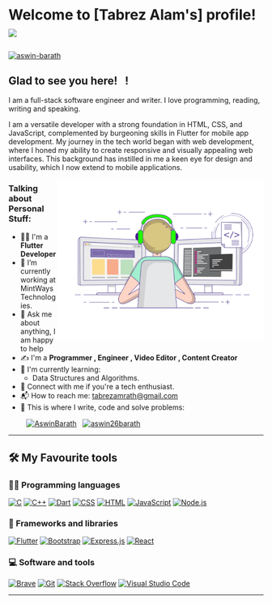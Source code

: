 
# Welcome to [Tabrez Alam's] profile! <img src="https://media.giphy.com/media/hvRJCLFzcasrR4ia7z/giphy.gif" width="25px"></a>

<a href="https://www.linkedin.com/in/mohammad-tabrez-alam-65a551208/" target="_blank"><img align="center" src="https://raw.githubusercontent.com/rahuldkjain/github-profile-readme-generator/master/src/images/icons/Social/linked-in-alt.svg" alt="aswin-barath" height="30" width="40" /></a>
&nbsp;

## Glad to see you here! &nbsp; !

I am a full-stack software engineer and writer. I love programming, reading, writing and speaking.

I am a versatile developer with a strong foundation in HTML, CSS, and JavaScript, complemented by burgeoning skills in Flutter for mobile app development. My journey in the tech world began with web development, where I honed my ability to create responsive and visually appealing web interfaces. This background has instilled in me a keen eye for design and usability, which I now extend to mobile applications.

<img align="right" alt="GIF" src="https://github.com/AswinBarath/AswinBarath/blob/master/coding.gif?raw=true" width="408" height="318" />

### Talking about Personal Stuff:

- 👨‍🎓 I'm a **Flutter Developer**
- 🔭 I’m currently working at MintWays Technologies.
- 💬 Ask me about anything, I am happy to help
- ✍ I'm a **Programmer , Engineer , Video Editor , Content Creator** 
- 🌱 I'm currently learning:
  - Data Structures and Algorithms.
- 👯 Connect with me if you're a tech enthusiast.
- 📬 How to reach me: [tabrezamrath@gmail.com](mailto:tabrezamrath@gmail.com)
- 💪 This is where I write, code and solve problems:

&nbsp;&nbsp;&nbsp;&nbsp;&nbsp;&nbsp;&nbsp;&nbsp;
<a href="https://github.com/itstabrez" target="_blank"><img align="center" src="https://raw.githubusercontent.com/rahuldkjain/github-profile-readme-generator/master/src/images/icons/Social/github.svg" alt="AswinBarath" height="30" width="40" /></a>
&nbsp;
<a href="https://leetcode.com/u/itstabrez/" target="_blank"><img align="center" src="https://raw.githubusercontent.com/rahuldkjain/github-profile-readme-generator/master/src/images/icons/Social/leet-code.svg" alt="aswin26barath" height="30" width="40" /></a>
&nbsp;

---

## 🛠️ My Favourite tools

### 👨‍💻 Programming languages

<p>
    <a href="#"><img alt="C" src="https://custom-icon-badges.herokuapp.com/badge/C-03599C.svg?logo=c-in-hexagon&logoColor=white"></a>
    <a href="#"><img alt="C++" src="https://custom-icon-badges.herokuapp.com/badge/C++-9C033A.svg?logo=cpp2&logoColor=white"></a>
    <a href="#"><img alt="Dart" src="https://img.shields.io/badge/Dart-0175C2?style=for-the-badge&logo=dart&logoColor=white"></a>
    <a href="#"><img alt="CSS" src="https://img.shields.io/badge/CSS-1572B6.svg?logo=css3&logoColor=white"></a>
    <a href="#"><img alt="HTML" src="https://img.shields.io/badge/HTML-E34F26.svg?logo=html5&logoColor=white"></a>
    <a href="#"><img alt="JavaScript" src="https://img.shields.io/badge/JavaScript-F7DF1E.svg?logo=javascript&logoColor=black"></a>
    <a href="#"><img alt="Node.js" src="https://img.shields.io/badge/Node.js-43853D.svg?logo=node.js&logoColor=white"></a>

</p>

### 🧰 Frameworks and libraries

<p>
    <a href="#"><img alt="Flutter" src="https://img.shields.io/badge/Flutter-02569B?style=for-the-badge&logo=flutter&logoColor=white/size=auto"></a>
    <a href="#"><img alt="Bootstrap" src="https://img.shields.io/badge/Bootstrap-7952B3.svg?logo=bootstrap&logoColor=white"></a>
    <a href="#"><img alt="Express.js" src="https://img.shields.io/badge/Express.js-404d59.svg?logo=express&logoColor=white"></a>
    <a href="#"><img alt="React" src="https://img.shields.io/badge/React-20232a.svg?logo=react&logoColor=%2361DAFB"></a>
</p>

### 💻 Software and tools

<p>
    <a href="#"><img alt="Brave" src="https://img.shields.io/badge/-Brave-FB542B?logo=brave&logoColor=white"></a>
    <a href="#"><img alt="Git" src="https://img.shields.io/badge/Git-F05033.svg?logo=git&logoColor=white"></a>
    <a href="#"><img alt="Stack Overflow" src="https://img.shields.io/badge/-Stack%20Overflow-FE7A16?logo=stack-overflow&logoColor=white"></a>
    <a href="#"><img alt="Visual Studio Code" src="https://img.shields.io/badge/Visual%20Studio%20Code-0078d7.svg?logo=visual-studio-code&logoColor=white"></a>
</p>

---


